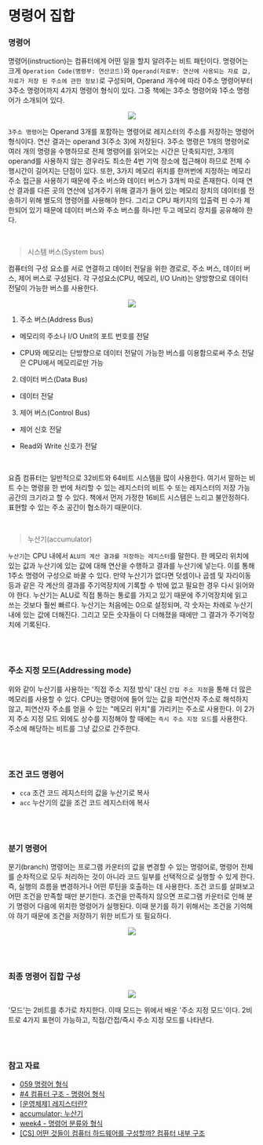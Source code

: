 # 명령어 집합

### 명령어

명령어(instruction)는 컴퓨터에게 어떤 일을 할지 알려주는 비트 패턴이다. 명령어는 크게 `Operation Code(명령부: 연산코드)`와 `Operand(자료부: 연산에 사용되는 자료 값, 자료가 저장 된 주소에 관한 정보)`로 구성되며, Operand 개수에 따라 0주소 명령어부터 3주소 명령어까지 4가지 명령어 형식이 있다. 그중 책에는 3주소 명령어와 1주소 명령어가 소개되어 있다.

<div align="center">

![](https://img1.daumcdn.net/thumb/R1280x0/?scode=mtistory2&fname=https%3A%2F%2Fblog.kakaocdn.net%2Fdn%2FpfJmj%2FbtqEwgql2cw%2FS9tPTucFINkhkqvredZO8K%2Fimg.png)

</div>

`3주소 명령어`는 Operand 3개를 포함하는 명령어로 레지스터의 주소를 저장하는 명령어 형식이다. 연산 결과는 operand 3(주소 3)에 저장된다. 3주소 명령은 1개의 명령어로 여러 개의 명령을 수행하므로 전체 명령어를 읽어오는 시간은 단축되지만, 3개의 operand를 사용하지 않는 경우라도 최소한 4번 기억 장소에 접근해야 하므로 전체 수행시간이 길어지는 단점이 있다. 또한, 3가지 메모리 위치를 한꺼번에 지정하는 메모리 주소 접근을 사용하기 때문에 주소 버스와 데이터 버스가 3개씩 따로 존재한다. 이때 연산 결과를 다른 곳의 연산에 넘겨주기 위해 결과가 들어 있는 메모리 장치의 데이터를 전송하기 위해 별도의 명령어를 사용해야 한다. 그리고 CPU 패키지의 입출력 핀 수가 제한되어 있기 때문에 데이터 버스와 주소 버스를 하나만 두고 메모리 장치를 공유해야 한다.

<br/>

> 시스템 버스(System bus)

컴퓨터의 구성 요소를 서로 연결하고 데이터 전달을 위한 경로로, 주소 버스, 데이터 버스, 제어 버스로 구성된다. 각 구성요소(CPU, 메모리, I/O Unit)는 양방향으로 데이터 전달이 가능한 버스를 사용한다.

<div align="center">

![](https://img1.daumcdn.net/thumb/R1280x0/?scode=mtistory2&fname=https%3A%2F%2Fblog.kakaocdn.net%2Fdn%2FxmVLL%2FbtqFElQFe4F%2F4bgtPArnBZ6dykKE4xwGy1%2Fimg.png)

</div>

1. 주소 버스(Address Bus)

- 메모리의 주소나 I/O Unit의 포트 번호를 전달

- CPU와 메모리는 단방향으로 데이터 전달이 가능한 버스를 이용함으로써 주소 전달은 CPU에서 메모리로만 가능

2. 데이터 버스(Data Bus)

- 데이터 전달

3. 제어 버스(Control Bus)

- 제어 신호 전달

- Read와 Write 신호가 전달

<br/>

요즘 컴퓨터는 일반적으로 32비트와 64비트 시스템을 많이 사용한다. 여기서 말하는 비트 수는 명령을 한 번에 처리할 수 있는 레지스터의 비트 수 또는 레지스터의 저장 가능 공간의 크기라고 할 수 있다. 책에서 먼저 가정한 16비트 시스템은 느리고 불안정하다. 표현할 수 있는 주소 공간이 협소하기 때문이다.

<br/>

> 누산기(accumulator)

`누산기`는 CPU 내에서 `ALU의 계산 결과를 저장하는 레지스터`를 말한다. 한 메모리 위치에 있는 값과 누산기에 있는 값에 대해 연산을 수행하고 결과를 누산기에 넣는다. 이를 통해 1주소 명령어 구성으로 바꿀 수 있다.
만약 누산기가 없다면 덧셈이나 곱셈 및 자리이동 등과 같은 각 계산의 결과를 주기억장치에 기록할 수 밖에 없고 필요한 경우 다시 읽어와야 한다. 누산기는 ALU로 직접 통하는 통로를 가지고 있기 때문에 주기억장치에 읽고 쓰는 것보다 훨씬 빠르다. 누산기는 처음에는 0으로 설정되며, 각 숫자는 차례로 누산기 내에 있는 값에 더해진다. 그리고 모든 숫자들이 다 더해졌을 때에만 그 결과가 주기억장치에 기록된다.

<br></br>

### 주소 지정 모드(Addressing mode)

위와 같이 누산기를 사용하는 '직접 주소 지정 방식' 대신 `간접 주소 지정`을 통해 더 많은 메모리를 사용할 수 있다. CPU는 명령어에 들어 있는 값을 피연산자 주소로 해석하지 않고, 피연산자 주소를 얻을 수 있는 "메모리 위치"를 가리키는 주소로 사용한다.
이 2가지 주소 지정 모드 외에도 상수를 지정해야 할 때에는 `즉시 주소 지정 모드`를 사용한다. 주소에 해당하는 비트를 그냥 값으로 간주한다.

<br></br>

### 조건 코드 명령어

- `cca` 조건 코드 레지스터의 값을 누산기로 복사
- `acc` 누산기의 값을 조건 코드 레지스터에 복사

<br></br>

### 분기 명령어

분기(branch) 명령어는 프로그램 카운터의 값을 변경할 수 있는 명령어로, 명령어 전체를 순차적으로 모두 처리하는 것이 아니라 코드 일부를 선택적으로 실행할 수 있게 한다. 즉, 실행의 흐름을 변경하거나 어떤 루틴을 호출하는 데 사용한다.
조건 코드를 살펴보고 어떤 조건을 만족할 때만 분기한다. 조건을 만족하지 않으면 프로그램 카운터로 인해 분기 명령어 다음에 위치한 명령어가 실행된다. 이때 분기를 하기 위해서는 조건을 기억해야 하기 때문에 조건을 저장하기 위한 비트가 또 필요하다.

<div align="center">

![](https://img1.daumcdn.net/thumb/R1280x0/?scode=mtistory2&fname=https%3A%2F%2Fblog.kakaocdn.net%2Fdn%2FdV4LDP%2FbtqEq8ZWYcB%2FPKIgNjM2n1R6XxEz15Khzk%2Fimg.png)

</div>

<br></br>

### 최종 명령어 집합 구성

<div align="center">

![](https://img1.daumcdn.net/thumb/R1280x0/?scode=mtistory2&fname=https%3A%2F%2Fblog.kakaocdn.net%2Fdn%2F27oYU%2FbtryV24P88s%2FTnPuWmCvegKeVkfksnF8dK%2Fimg.png)

</div>

'모드'는 2비트를 추가로 차지한다. 이때 모드는 위에서 배운 '주소 지정 모드'이다. 2비트로 4가지 표현이 가능하고, 직접/간접/즉시 주소 지정 모드를 나타낸다.

<br></br>

### 참고 자료

- [059 명령어 형식](https://m.blog.naver.com/PostView.naver?isHttpsRedirect=true&blogId=davidoff73&logNo=30027805588)
- [#4 컴퓨터 구조 - 명령어 형식](https://hyk0425.tistory.com/8)
- [[운영체제] 레지스터란?](http://itnovice1.blogspot.com/2019/08/blog-post_99.html)
- [accumulator; 누산기](http://www.terms.co.kr/accumulator.htm)
- [week4 - 명령어 분류와 형식](https://jeongminhee99.tistory.com/56)
- [[CS] 어떤 것들이 컴퓨터 하드웨어를 구성할까? 컴퓨터 내부 구조](https://techblog-history-younghunjo1.tistory.com/507)
